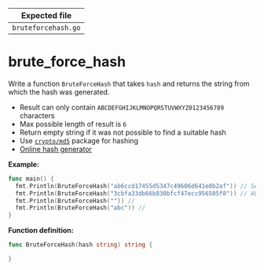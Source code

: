| Expected file        |
| ---------------------|
| `bruteforcehash.go`  |

# brute_force_hash


Write a function `BruteForceHash` that takes `hash` and returns the string from which the hash was generated.

- Result can only contain `ABCDEFGHIJKLMNOPQRSTUVWXYZ0123456789` characters
- Max possible length of result is `6`
- Return empty string if it was not possible to find a suitable hash
- Use [`crypto/md5`](https://pkg.go.dev/crypto/md5) package for hashing
- [Online hash generator](https://www.md5hashgenerator.com/)

**Example:**

```go
func main() {
  fmt.Println(BruteForceHash("ab6ccd17455d5347c49606d641e0b2af")) // SALEM
  fmt.Println(BruteForceHash("3cbfa33db66b830bfcf47ecc956505f8")) // ALEM
  fmt.Println(BruteForceHash("")) //
  fmt.Println(BruteForceHash("abc")) //
}
```

**Function definition:**

```go
func BruteForceHash(hash string) string {

}
```
